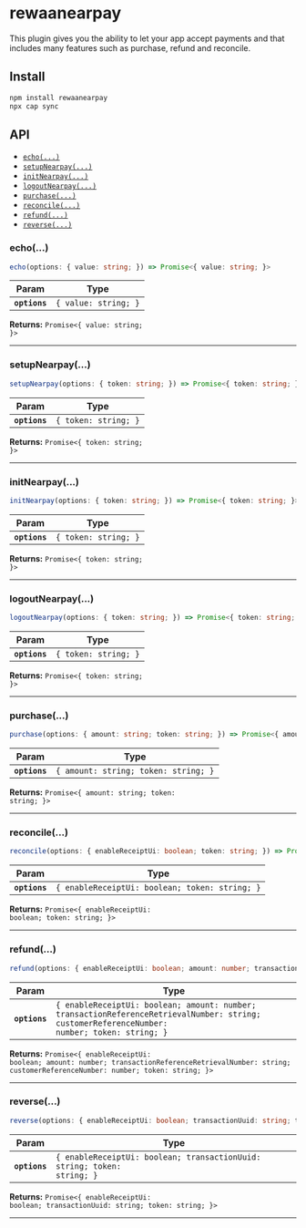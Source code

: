 # rewaanearpay

This plugin gives you the ability to let your app accept payments and that includes many features such as purchase, refund and reconcile.

## Install

```bash
npm install rewaanearpay
npx cap sync
```

## API

<docgen-index>

* [`echo(...)`](#echo)
* [`setupNearpay(...)`](#setupnearpay)
* [`initNearpay(...)`](#initnearpay)
* [`logoutNearpay(...)`](#logoutnearpay)
* [`purchase(...)`](#purchase)
* [`reconcile(...)`](#reconcile)
* [`refund(...)`](#refund)
* [`reverse(...)`](#reverse)

</docgen-index>

<docgen-api>
<!--Update the source file JSDoc comments and rerun docgen to update the docs below-->

### echo(...)

```typescript
echo(options: { value: string; }) => Promise<{ value: string; }>
```

| Param         | Type                            |
| ------------- | ------------------------------- |
| **`options`** | <code>{ value: string; }</code> |

**Returns:** <code>Promise&lt;{ value: string; }&gt;</code>

--------------------


### setupNearpay(...)

```typescript
setupNearpay(options: { token: string; }) => Promise<{ token: string; }>
```

| Param         | Type                            |
| ------------- | ------------------------------- |
| **`options`** | <code>{ token: string; }</code> |

**Returns:** <code>Promise&lt;{ token: string; }&gt;</code>

--------------------


### initNearpay(...)

```typescript
initNearpay(options: { token: string; }) => Promise<{ token: string; }>
```

| Param         | Type                            |
| ------------- | ------------------------------- |
| **`options`** | <code>{ token: string; }</code> |

**Returns:** <code>Promise&lt;{ token: string; }&gt;</code>

--------------------


### logoutNearpay(...)

```typescript
logoutNearpay(options: { token: string; }) => Promise<{ token: string; }>
```

| Param         | Type                            |
| ------------- | ------------------------------- |
| **`options`** | <code>{ token: string; }</code> |

**Returns:** <code>Promise&lt;{ token: string; }&gt;</code>

--------------------


### purchase(...)

```typescript
purchase(options: { amount: string; token: string; }) => Promise<{ amount: string; token: string; }>
```

| Param         | Type                                            |
| ------------- | ----------------------------------------------- |
| **`options`** | <code>{ amount: string; token: string; }</code> |

**Returns:** <code>Promise&lt;{ amount: string; token: string; }&gt;</code>

--------------------


### reconcile(...)

```typescript
reconcile(options: { enableReceiptUi: boolean; token: string; }) => Promise<{ enableReceiptUi: boolean; token: string; }>
```

| Param         | Type                                                      |
| ------------- | --------------------------------------------------------- |
| **`options`** | <code>{ enableReceiptUi: boolean; token: string; }</code> |

**Returns:** <code>Promise&lt;{ enableReceiptUi: boolean; token: string; }&gt;</code>

--------------------


### refund(...)

```typescript
refund(options: { enableReceiptUi: boolean; amount: number; transactionReferenceRetrievalNumber: string; customerReferenceNumber: number; token: string; }) => Promise<{ enableReceiptUi: boolean; amount: number; transactionReferenceRetrievalNumber: string; customerReferenceNumber: number; token: string; }>
```

| Param         | Type                                                                                                                                                    |
| ------------- | ------------------------------------------------------------------------------------------------------------------------------------------------------- |
| **`options`** | <code>{ enableReceiptUi: boolean; amount: number; transactionReferenceRetrievalNumber: string; customerReferenceNumber: number; token: string; }</code> |

**Returns:** <code>Promise&lt;{ enableReceiptUi: boolean; amount: number; transactionReferenceRetrievalNumber: string; customerReferenceNumber: number; token: string; }&gt;</code>

--------------------


### reverse(...)

```typescript
reverse(options: { enableReceiptUi: boolean; transactionUuid: string; token: string; }) => Promise<{ enableReceiptUi: boolean; transactionUuid: string; token: string; }>
```

| Param         | Type                                                                               |
| ------------- | ---------------------------------------------------------------------------------- |
| **`options`** | <code>{ enableReceiptUi: boolean; transactionUuid: string; token: string; }</code> |

**Returns:** <code>Promise&lt;{ enableReceiptUi: boolean; transactionUuid: string; token: string; }&gt;</code>

--------------------

</docgen-api>
